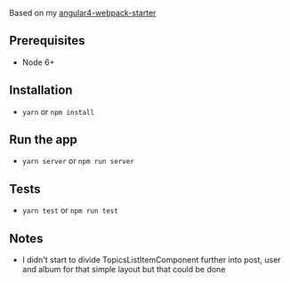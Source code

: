 Based on my [angular4-webpack-starter](https://github.com/bobrosoft/angular4-webpack-starter)

## Prerequisites
- Node 6+

## Installation
- `yarn` or `npm install`

## Run the app
- `yarn server` or `npm run server`

## Tests
- `yarn test` or `npm run test`

## Notes
- I didn't start to divide TopicsListItemComponent further into post, user and album for that simple layout
but that could be done